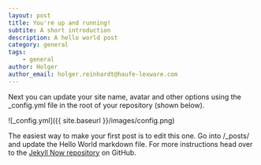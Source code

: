 ```yaml
---
layout: post
title: You're up and running!
subtite: A short introduction
description: A hello world post
category: general
tags:
	- general
author: Holger
author_email: holger.reinhardt@haufe-lexware.com 
---
```


Next you can update your site name, avatar and other options using the _config.yml file in the root of your repository (shown below).

![_config.yml]({{ site.baseurl }}/images/config.png)

The easiest way to make your first post is to edit this one. Go into /_posts/ and update the Hello World markdown file. For more instructions head over to the [Jekyll Now repository](https://github.com/barryclark/jekyll-now) on GitHub.
